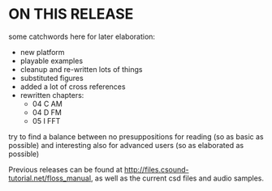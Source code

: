ON THIS RELEASE
===============

some catchwords here for later elaboration:

- new platform
- playable examples
- cleanup and re-written lots of things
- substituted figures
- added a lot of cross references
- rewritten chapters:
  - 04 C AM
  - 04 D FM
  - 05 I FFT

try to find a balance between no presuppositions for reading (so as basic as possible) and interesting also for advanced users (so as elaborated as possible)

Previous releases can be found at
<http://files.csound-tutorial.net/floss_manual>,
as well as the current csd files and audio samples.

 

